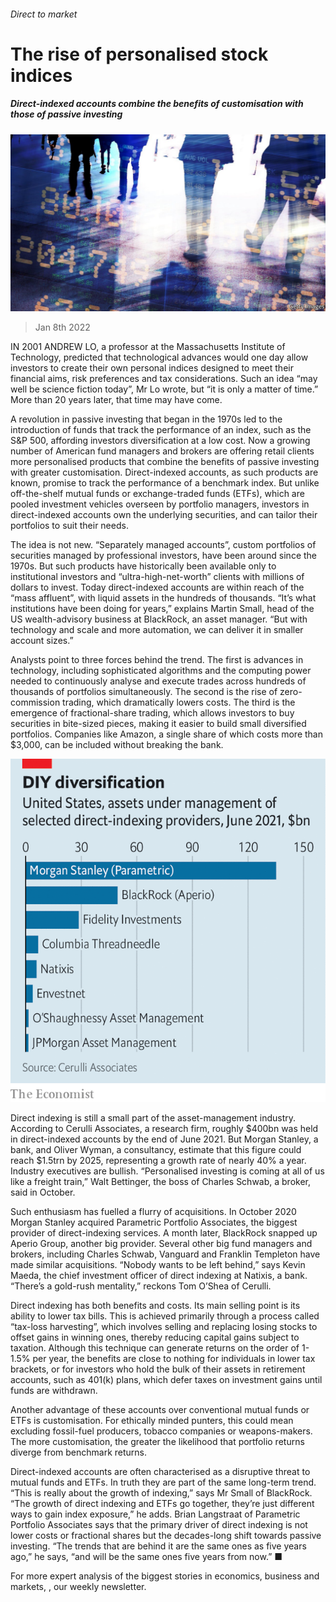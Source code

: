 ###### Direct to market

# The rise of personalised stock indices 

##### Direct-indexed accounts combine the benefits of customisation with those of passive investing 

![image](images/20220108_fnp504.jpg) 

> Jan 8th 2022 

IN 2001 ANDREW LO, a professor at the Massachusetts Institute of Technology, predicted that technological advances would one day allow investors to create their own personal indices designed to meet their financial aims, risk preferences and tax considerations. Such an idea “may well be science fiction today”, Mr Lo wrote, but “it is only a matter of time.” More than 20 years later, that time may have come.

A revolution in passive investing that began in the 1970s led to the introduction of funds that track the performance of an index, such as the S&amp;P 500, affording investors diversification at a low cost. Now a growing number of American fund managers and brokers are offering retail clients more personalised products that combine the benefits of passive investing with greater customisation. Direct-indexed accounts, as such products are known, promise to track the performance of a benchmark index. But unlike off-the-shelf mutual funds or exchange-traded funds (ETFs), which are pooled investment vehicles overseen by portfolio managers, investors in direct-indexed accounts own the underlying securities, and can tailor their portfolios to suit their needs.


The idea is not new. “Separately managed accounts”, custom portfolios of securities managed by professional investors, have been around since the 1970s. But such products have historically been available only to institutional investors and “ultra-high-net-worth” clients with millions of dollars to invest. Today direct-indexed accounts are within reach of the “mass affluent”, with liquid assets in the hundreds of thousands. “It’s what institutions have been doing for years,” explains Martin Small, head of the US wealth-advisory business at BlackRock, an asset manager. “But with technology and scale and more automation, we can deliver it in smaller account sizes.”

Analysts point to three forces behind the trend. The first is advances in technology, including sophisticated algorithms and the computing power needed to continuously analyse and execute trades across hundreds of thousands of portfolios simultaneously. The second is the rise of zero-commission trading, which dramatically lowers costs. The third is the emergence of fractional-share trading, which allows investors to buy securities in bite-sized pieces, making it easier to build small diversified portfolios. Companies like Amazon, a single share of which costs more than $3,000, can be included without breaking the bank.

![image](images/20220108_FNC165.png) 


Direct indexing is still a small part of the asset-management industry. According to Cerulli Associates, a research firm, roughly $400bn was held in direct-indexed accounts by the end of June 2021. But Morgan Stanley, a bank, and Oliver Wyman, a consultancy, estimate that this figure could reach $1.5trn by 2025, representing a growth rate of nearly 40% a year. Industry executives are bullish. “Personalised investing is coming at all of us like a freight train,” Walt Bettinger, the boss of Charles Schwab, a broker, said in October.

Such enthusiasm has fuelled a flurry of acquisitions. In October 2020 Morgan Stanley acquired Parametric Portfolio Associates, the biggest provider of direct-indexing services. A month later, BlackRock snapped up Aperio Group, another big provider. Several other big fund managers and brokers, including Charles Schwab, Vanguard and Franklin Templeton have made similar acquisitions. “Nobody wants to be left behind,” says Kevin Maeda, the chief investment officer of direct indexing at Natixis, a bank. “There’s a gold-rush mentality,” reckons Tom O’Shea of Cerulli.

Direct indexing has both benefits and costs. Its main selling point is its ability to lower tax bills. This is achieved primarily through a process called “tax-loss harvesting”, which involves selling and replacing losing stocks to offset gains in winning ones, thereby reducing capital gains subject to taxation. Although this technique can generate returns on the order of 1-1.5% per year, the benefits are close to nothing for individuals in lower tax brackets, or for investors who hold the bulk of their assets in retirement accounts, such as 401(k) plans, which defer taxes on investment gains until funds are withdrawn.

Another advantage of these accounts over conventional mutual funds or ETFs is customisation. For ethically minded punters, this could mean excluding fossil-fuel producers, tobacco companies or weapons-makers. The more customisation, the greater the likelihood that portfolio returns diverge from benchmark returns.

Direct-indexed accounts are often characterised as a disruptive threat to mutual funds and ETFs. In truth they are part of the same long-term trend. “This is really about the growth of indexing,” says Mr Small of BlackRock. “The growth of direct indexing and ETFs go together, they’re just different ways to gain index exposure,” he adds. Brian Langstraat of Parametric Portfolio Associates says that the primary driver of direct indexing is not lower costs or fractional shares but the decades-long shift towards passive investing. “The trends that are behind it are the same ones as five years ago,” he says, “and will be the same ones five years from now.” ■

For more expert analysis of the biggest stories in economics, business and markets, , our weekly newsletter.

